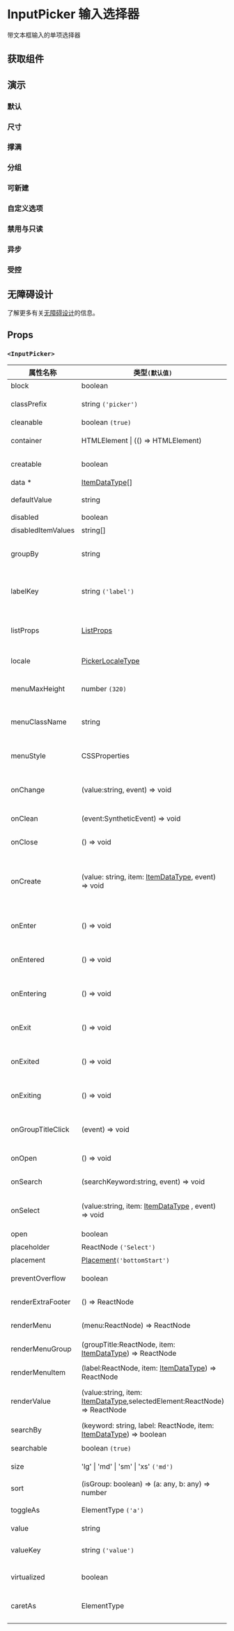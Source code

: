 # InputPicker 输入选择器

带文本框输入的单项选择器

## 获取组件

<!--{include:(components/input-picker/fragments/import.md)}-->

## 演示

### 默认

<!--{include:`basic.md`}-->

### 尺寸

<!--{include:`size.md`}-->

### 撑满

<!--{include:`block.md`}-->

### 分组

<!--{include:`group.md`}-->

### 可新建

<!--{include:`creatable.md`}-->

### 自定义选项

<!--{include:`custom.md`}-->

### 禁用与只读

<!--{include:`disabled.md`}-->

### 异步

<!--{include:`async.md`}-->

### 受控

<!--{include:`controlled.md`}-->

## 无障碍设计

了解更多有关[无障碍设计](/zh/guide/accessibility)的信息。

## Props

<!--{include:(_common/types/item-data-type.md)}-->
<!--{include:(_common/types/placement.md)}-->

### `<InputPicker>`

| 属性名称           | 类型`(默认值)`                                                                    | 描述                                       |
| ------------------ | --------------------------------------------------------------------------------- | ------------------------------------------ |
| block              | boolean                                                                           | 堵塞整行                                   |
| classPrefix        | string `('picker')`                                                               | 组件 CSS 类的前缀                          |
| cleanable          | boolean `(true)`                                                                  | 可以清除                                   |
| container          | HTMLElement &#124; (() => HTMLElement)                                            | 设置渲染的容器                             |
| creatable          | boolean                                                                           | 设置可以新建选项                           |
| data \*            | [ItemDataType][item][]                                                            | 组件数据                                   |
| defaultValue       | string                                                                            | 设置默认值 `非受控`                        |
| disabled           | boolean                                                                           | 禁用组件                                   |
| disabledItemValues | string[]                                                                          | 禁用选项                                   |
| groupBy            | string                                                                            | 设置分组条件在 `data` 中的 `key`           |
| labelKey           | string `('label')`                                                                | 设置选项显示内容在 `data` 中的 `key`       |
| listProps          | [ListProps][listprops]                                                            | `react-virtualized` 中 List 的相关属性     |
| locale             | [PickerLocaleType](/zh/guide/i18n/#pickers)                                       | 本地化的文本                               |
| menuMaxHeight      | number `(320)`                                                                    | 设置 Dropdown 的最大高度                   |
| menuClassName      | string                                                                            | 应用于菜单 DOM 节点的 css class            |
| menuStyle          | CSSProperties                                                                     | 应用于菜单 DOM 节点的 style                |
| onChange           | (value:string, event) => void                                                     | `value` 发生改变时的回调函数               |
| onClean            | (event:SyntheticEvent) => void                                                    | 值清理时触发回调                           |
| onClose            | () => void                                                                        | 关闭回调函数                               |
| onCreate           | (value: string, item: [ItemDataType][item], event) => void                        | 在设置 `creatable`，创建新选项后的回调函数 |
| onEnter            | () => void                                                                        | 显示前动画过渡的回调函数                   |
| onEntered          | () => void                                                                        | 显示后动画过渡的回调函数                   |
| onEntering         | () => void                                                                        | 显示中动画过渡的回调函数                   |
| onExit             | () => void                                                                        | 退出前动画过渡的回调函数                   |
| onExited           | () => void                                                                        | 退出后动画过渡的回调函数                   |
| onExiting          | () => void                                                                        | 退出中动画过渡的回调函数                   |
| onGroupTitleClick  | (event) => void                                                                   | 点击分组标题的回调函数                     |
| onOpen             | () => void                                                                        | 打开回调函数                               |
| onSearch           | (searchKeyword:string, event) => void                                             | 搜索的回调函数                             |
| onSelect           | (value:string, item: [ItemDataType][item] , event) => void                        | 选项被点击选择后的回调函数                 |
| open               | boolean                                                                           | 是否打开                                   |
| placeholder        | ReactNode `('Select')`                                                            | 占位符                                     |
| placement          | [Placement](#code-ts-placement-code)`('bottomStart')`                             | 位置                                       |
| preventOverflow    | boolean                                                                           | 防止浮动元素溢出                           |
| renderExtraFooter  | () => ReactNode                                                                   | 自定义页脚内容                             |
| renderMenu         | (menu:ReactNode) => ReactNode                                                     | 自定义渲染菜单列表                         |
| renderMenuGroup    | (groupTitle:ReactNode, item: [ItemDataType][item]) => ReactNode                   | 自定义渲染选项组                           |
| renderMenuItem     | (label:ReactNode, item: [ItemDataType][item]) => ReactNode                        | 自定义渲染选项                             |
| renderValue        | (value:string, item: [ItemDataType][item],selectedElement:ReactNode) => ReactNode | 自定义渲染被选中的选项                     |
| searchBy           | (keyword: string, label: ReactNode, item: [ItemDataType][item]) => boolean        | 自定义搜索规则                             |
| searchable         | boolean `(true)`                                                                  | 可以搜索                                   |
| size               | 'lg' &#124; 'md' &#124; 'sm' &#124; 'xs' `('md')`                                 | 设置组件尺寸                               |
| sort               | (isGroup: boolean) => (a: any, b: any) => number                                  | 对选项排序                                 |
| toggleAs           | ElementType `('a')`                                                               | 为组件自定义元素类型                       |
| value              | string                                                                            | 设置值 `受控`,                             |
| valueKey           | string `('value')`                                                                | 设置选项值在 `data` 中的 `key`             |
| virtualized        | boolean                                                                           | 是否开启虚拟列表                           |
| caretAs            | ElementType                                                                       | 自定义右侧箭头图标的组件                   |

[listprops]: https://github.com/bvaughn/react-virtualized/blob/master/docs/List.md#prop-types

<!--{include:(_common/types/item-data-type.md)}-->
<!--{include:(_common/types/placement.md)}-->

[item]: #code-ts-item-data-type-code
